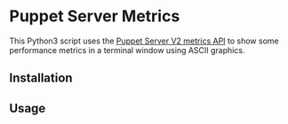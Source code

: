# Puppet Server Metrics

This Python3 script uses the [Puppet Server V2 metrics API](https://www.puppet.com/docs/puppet/8/server/metrics-api/v2/metrics_api.html) to show some performance metrics in a terminal window using ASCII graphics.

## Installation

## Usage
